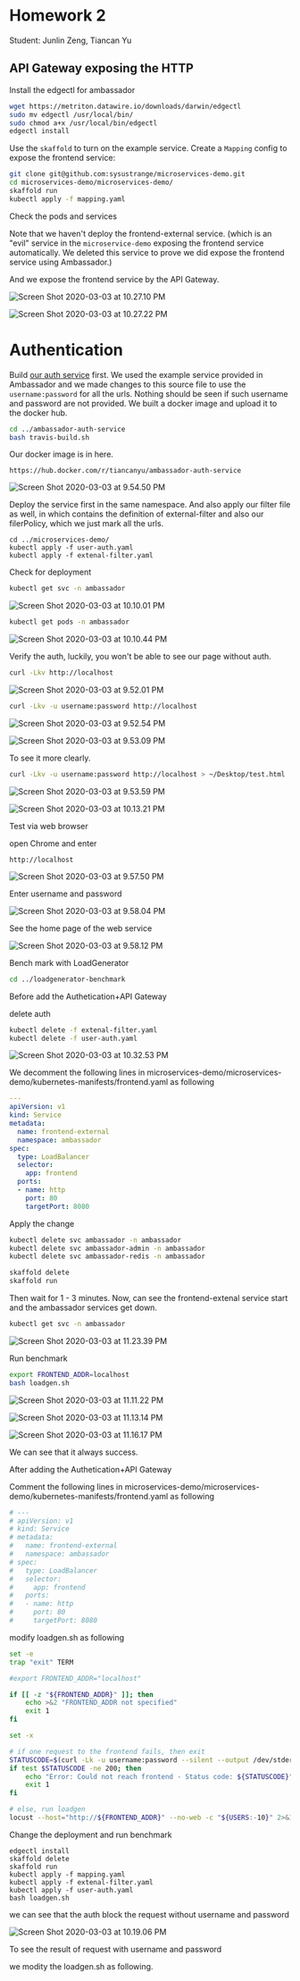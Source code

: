 # Homework 2

Student: Junlin Zeng, Tiancan Yu

## API Gateway exposing the HTTP

Install the edgectl for ambassador

```bash
wget https://metriton.datawire.io/downloads/darwin/edgectl
sudo mv edgectl /usr/local/bin/
sudo chmod a+x /usr/local/bin/edgectl
edgectl install
```

Use the `skaffold` to turn on the example service. Create a `Mapping` config to expose the frontend service:

```bash
git clone git@github.com:sysustrange/microservices-demo.git
cd microservices-demo/microservices-demo/
skaffold run
kubectl apply -f mapping.yaml
```

Check the pods and services

Note that we haven't deploy the frontend-external service. (which is an "evil" service in the `microservice-demo` exposing the frontend service automatically. We deleted this service to prove we did expose the frontend service using Ambassador.)

And we expose the frontend service by the API Gateway.

![Screen Shot 2020-03-03 at 10.27.10 PM](img/Screen%20Shot%202020-03-03%20at%2010.27.10%20PM-3292591.png)

![Screen Shot 2020-03-03 at 10.27.22 PM](img/Screen%20Shot%202020-03-03%20at%2010.27.22%20PM.png)


# Authentication


Build [our auth service](https://github.com/yutiancan/ambassador-auth-service) first. We used the example service provided in Ambassador and we made changes to this source file to use the `username:password` for all the urls. Nothing should be seen if such username and password are not provided. We built a docker image and upload it to the docker hub.

```bash
cd ../ambassador-auth-service
bash travis-build.sh
```

Our docker image is in here.

```http
https://hub.docker.com/r/tiancanyu/ambassador-auth-service
```

![Screen Shot 2020-03-03 at 9.54.50 PM](img/Screen%20Shot%202020-03-03%20at%209.54.50%20PM.png)



Deploy the service first in the same namespace. And also apply our filter file as well, in which contains the definition of external-filter and also our filerPolicy, which we just mark all the urls.

```
cd ../microservices-demo/
kubectl apply -f user-auth.yaml
kubectl apply -f extenal-filter.yaml
```


Check for deployment

```bash
kubectl get svc -n ambassador
```

![Screen Shot 2020-03-03 at 10.10.01 PM](img/Screen%20Shot%202020-03-03%20at%2010.10.01%20PM.png)



```bash
kubectl get pods -n ambassador
```

![Screen Shot 2020-03-03 at 10.10.44 PM](img/Screen%20Shot%202020-03-03%20at%2010.10.44%20PM.png)


Verify the auth, luckily, you won't be able to see our page without auth.

```bash
curl -Lkv http://localhost
```

![Screen Shot 2020-03-03 at 9.52.01 PM](img/Screen%20Shot%202020-03-03%20at%209.52.01%20PM.png)



```bash
curl -Lkv -u username:password http://localhost
```

![Screen Shot 2020-03-03 at 9.52.54 PM](img/Screen%20Shot%202020-03-03%20at%209.52.54%20PM.png)

![Screen Shot 2020-03-03 at 9.53.09 PM](img/Screen%20Shot%202020-03-03%20at%209.53.09%20PM.png)



To see it more clearly.

```bash
curl -Lkv -u username:password http://localhost > ~/Desktop/test.html
```

![Screen Shot 2020-03-03 at 9.53.59 PM](img/Screen%20Shot%202020-03-03%20at%209.53.59%20PM.png)

![Screen Shot 2020-03-03 at 10.13.21 PM](img/Screen%20Shot%202020-03-03%20at%2010.13.21%20PM.png)



Test via web browser

open Chrome and enter

```http
http://localhost
```

![Screen Shot 2020-03-03 at 9.57.50 PM](img/Screen%20Shot%202020-03-03%20at%209.57.50%20PM.png)



Enter username and password

![Screen Shot 2020-03-03 at 9.58.04 PM](img/Screen%20Shot%202020-03-03%20at%209.58.04%20PM-3291776.png)



See the home page of the web service

![Screen Shot 2020-03-03 at 9.58.12 PM](img/Screen%20Shot%202020-03-03%20at%209.58.12%20PM.png)



Bench mark with LoadGenerator

```bash
cd ../loadgenerator-benchmark
```



Before  add the Authetication+API Gateway

delete auth

```bash
kubectl delete -f extenal-filter.yaml
kubectl delete -f user-auth.yaml 
```

![Screen Shot 2020-03-03 at 10.32.53 PM](img/Screen%20Shot%202020-03-03%20at%2010.32.53%20PM.png)

We decomment the following lines in microservices-demo/microservices-demo/kubernetes-manifests/frontend.yaml as following

```yaml
---
apiVersion: v1
kind: Service
metadata:
  name: frontend-external
  namespace: ambassador
spec:
  type: LoadBalancer
  selector:
    app: frontend
  ports:
  - name: http
    port: 80
    targetPort: 8080
```



Apply the change

```bash
kubectl delete svc ambassador -n ambassador
kubectl delete svc ambassador-admin -n ambassador
kubectl delete svc ambassador-redis -n ambassador

skaffold delete
skaffold run
```



Then wait for 1 - 3 minutes. Now, can see the frontend-extenal service start and the ambassador services get down.

```bash
kubectl get svc -n ambassador
```

![Screen Shot 2020-03-03 at 11.23.39 PM](img/Screen%20Shot%202020-03-03%20at%2011.23.39%20PM.png)



Run benchmark

```bash
export FRONTEND_ADDR=localhost
bash loadgen.sh
```

![Screen Shot 2020-03-03 at 11.11.22 PM](img/Screen%20Shot%202020-03-03%20at%2011.11.22%20PM.png)

![Screen Shot 2020-03-03 at 11.13.14 PM](img/Screen%20Shot%202020-03-03%20at%2011.13.14%20PM.png)

![Screen Shot 2020-03-03 at 11.16.17 PM](img/Screen%20Shot%202020-03-03%20at%2011.16.17%20PM.png)

We can see that it always success.



After adding the Authetication+API Gateway



Comment the following lines in microservices-demo/microservices-demo/kubernetes-manifests/frontend.yaml as following

```yaml
# ---
# apiVersion: v1
# kind: Service
# metadata:
#   name: frontend-external
#   namespace: ambassador
# spec:
#   type: LoadBalancer
#   selector:
#     app: frontend
#   ports:
#   - name: http
#     port: 80
#     targetPort: 8080
```

modify loadgen.sh as following

```bash
set -e
trap "exit" TERM

#export FRONTEND_ADDR="localhost"

if [[ -z "${FRONTEND_ADDR}" ]]; then
    echo >&2 "FRONTEND_ADDR not specified"
    exit 1
fi

set -x

# if one request to the frontend fails, then exit
STATUSCODE=$(curl -Lk -u username:password --silent --output /dev/stderr --write-out "%{http_code}" http://${FRONTEND_ADDR})
if test $STATUSCODE -ne 200; then
    echo "Error: Could not reach frontend - Status code: ${STATUSCODE}"
    exit 1
fi

# else, run loadgen
locust --host="http://${FRONTEND_ADDR}" --no-web -c "${USERS:-10}" 2>&1
```



Change the deployment and run benchmark

```
edgectl install
skaffold delete
skaffold run
kubectl apply -f mapping.yaml
kubectl apply -f extenal-filter.yaml
kubectl apply -f user-auth.yaml 
bash loadgen.sh
```

we can see that the auth block the request without username and password

![Screen Shot 2020-03-03 at 10.19.06 PM](img/Screen%20Shot%202020-03-03%20at%2010.19.06%20PM.png)



To see the result of  request with username and password

we modity the loadgen.sh​ as following.

```

```

